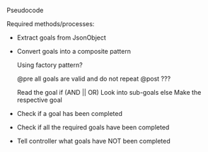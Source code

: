 
Pseudocode

Required methods/processes:

- Extract goals from JsonObject

- Convert goals into a composite pattern

    Using factory pattern?
    
    @pre all goals are valid and do not repeat
    @post ???

    Read the goal
    if (AND || OR)
        Look into sub-goals
    else
        Make the respective goal

- Check if a goal has been completed
- Check if all the required goals have been completed
- Tell controller what goals have NOT been completed
